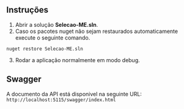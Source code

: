 ## Instruções

1. Abrir a solução **Selecao-ME.sln**.
2. Caso os pacotes nuget não sejam restaurados automaticamente execute o seguinte comando.
```
nuget restore Selecao-ME.sln
```
3. Rodar a aplicação normalmente em modo debug. 

## Swagger

A documento da API está disponivel na seguinte URL: `http://localhost:5115/swagger/index.html`
